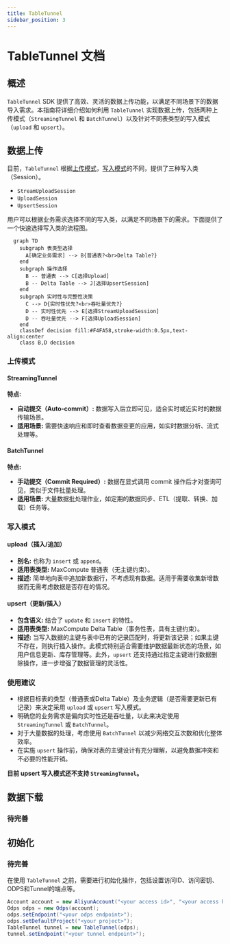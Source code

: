```yaml
---
title: TableTunnel
sidebar_position: 3
---
```


# TableTunnel 文档

## 概述

`TableTunnel` SDK 提供了高效、灵活的数据上传功能，以满足不同场景下的数据导入需求。本指南将详细介绍如何利用 `TableTunnel` 实现数据上传，包括两种上传模式（`StreamingTunnel` 和 `BatchTunnel`）以及针对不同表类型的写入模式（`upload` 和 `upsert`）。

## 数据上传

目前，`TableTunnel` 根据[上传模式](#上传模式)，[写入模式](#写入模式)的不同，提供了三种写入类（Session）。

- `StreamUploadSession`
- `UploadSession`
- `UpsertSession`

用户可以根据业务需求选择不同的写入类，以满足不同场景下的需求。下面提供了一个快速选择写入类的流程图。


```mermaid 快速选择上传模式
  graph TD
    subgraph 表类型选择
      A[确定业务需求] --> B{普通表?<br>Delta Table?}
    end
    subgraph 操作选择
      B -- 普通表 --> C[选择Upload]
      B -- Delta Table --> J[选择UpsertSession]
    end
    subgraph 实时性与完整性决策
      C --> D{实时性优先?<br>吞吐量优先?}
      D -- 实时性优先 --> E[选择StreamUploadSession]
      D -- 吞吐量优先 --> F[选择UploadSession]
    end
    classDef decision fill:#F4FA58,stroke-width:0.5px,text-align:center
    class B,D decision
```


### 上传模式

#### StreamingTunnel

**特点:**
- **自动提交（Auto-commit）:** 数据写入后立即可见，适合实时或近实时的数据传输场景。
- **适用场景:** 需要快速响应和即时查看数据变更的应用，如实时数据分析、流式处理等。

#### BatchTunnel

**特点:**
- **手动提交（Commit Required）:** 数据在显式调用 commit 操作后才对查询可见，类似于文件批量处理。
- **适用场景:** 大量数据批处理作业，如定期的数据同步、ETL（提取、转换、加载）任务等。

### 写入模式

#### upload（插入/追加）

- **别名:** 也称为 `insert` 或 `append`。
- **适用表类型:** MaxCompute 普通表（无主键约束）。
- **描述:** 简单地向表中追加新数据行，不考虑现有数据。适用于需要收集新增数据而无需考虑数据是否存在的情况。

#### upsert（更新/插入）

- **包含语义:** 结合了 `update` 和 `insert` 的特性。
- **适用表类型:** MaxCompute Delta Table（事务性表，具有主键约束）。
- **描述:** 当写入数据的主键与表中已有的记录匹配时，将更新该记录；如果主键不存在，则执行插入操作。此模式特别适合需要维护数据最新状态的场景，如用户信息更新、库存管理等。此外，`upsert` 还支持通过指定主键进行数据删除操作，进一步增强了数据管理的灵活性。

### 使用建议

- 根据目标表的类型（普通表或Delta Table）及业务逻辑（是否需要更新已有记录）来决定采用 `upload` 或 `upsert` 写入模式。
- 明确您的业务需求是偏向实时性还是吞吐量，以此来决定使用 `StreamingTunnel` 或 `BatchTunnel`。
- 对于大量数据的处理，考虑使用 `BatchTunnel` 以减少网络交互次数和优化整体效率。
- 在实施 `upsert` 操作前，确保对表的主键设计有充分理解，以避免数据冲突和不必要的性能开销。

**目前 upsert 写入模式还不支持 `StreamingTunnel`。**


## 数据下载
### 待完善

## 初始化
### 待完善

在使用 `TableTunnel` 之前，需要进行初始化操作，包括设置访问ID、访问密钥、ODPS和Tunnel的端点等。

```java
Account account = new AliyunAccount("<your access id>", "<your access key>");
Odps odps = new Odps(account);
odps.setEndpoint("<your odps endpoint>");
odps.setDefaultProject("<your project>");
TableTunnel tunnel = new TableTunnel(odps);
tunnel.setEndpoint("<your tunnel endpoint>");
```
